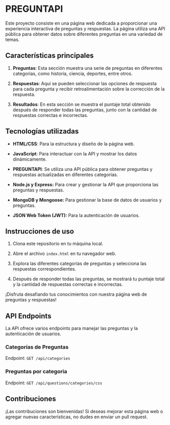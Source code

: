 # PREGUNTAPI
Este proyecto consiste en una página web dedicada a proporcionar una experiencia interactiva de preguntas y respuestas. La página utiliza una API pública para obtener datos sobre diferentes preguntas en una variedad de temas.

## Características principales

1. **Preguntas**: Esta sección muestra una serie de preguntas en diferentes categorías, como historia, ciencia, deportes, entre otros.

2. **Respuestas**: Aquí se pueden seleccionar las opciones de respuesta para cada pregunta y recibir retroalimentación sobre la corrección de la respuesta.

3. **Resultados**: En esta sección se muestra el puntaje total obtenido después de responder todas las preguntas, junto con la cantidad de respuestas correctas e incorrectas.

## Tecnologías utilizadas

- **HTML/CSS**: Para la estructura y diseño de la página web.

- **JavaScript**: Para interactuar con la API y mostrar los datos dinámicamente.

- **PREGUNTAPI**: Se utiliza una API pública para obtener preguntas y respuestas actualizadas en diferentes categorías.
  
-  **Node.js y Express:** Para crear y gestionar la API que proporciona las preguntas y respuestas.
    
- **MongoDB y Mongoose:** Para gestionar la base de datos de usuarios y preguntas.
  
- **JSON Web Token (JWT):** Para la autenticación de usuarios.

## Instrucciones de uso

1. Clona este repositorio en tu máquina local.

2. Abre el archivo `index.html` en tu navegador web.

3. Explora las diferentes categorías de preguntas y selecciona las respuestas correspondientes.

4. Después de responder todas las preguntas, se mostrará tu puntaje total y la cantidad de respuestas correctas e incorrectas.

¡Disfruta desafiando tus conocimientos con nuestra página web de preguntas y respuestas!

## API Endpoints

La API ofrece varios endpoints para manejar las preguntas y la autenticación de usuarios.

### Categorías de Preguntas

Endpoint: `GET /api/categories`

### Preguntas por categoria

Endpoint: `GET /api/questions/categories/css`

## Contribuciones

¡Las contribuciones son bienvenidas! Si deseas mejorar esta página web o agregar nuevas características, no dudes en enviar un pull request.
